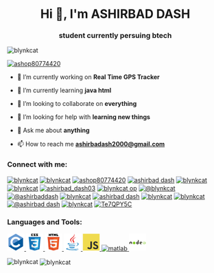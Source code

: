 <h1 align="center">Hi 👋, I'm ASHIRBAD DASH</h1>
<h3 align="center">student currently persuing btech</h3>

<p align="left"> <img src="https://komarev.com/ghpvc/?username=blynkcat&label=Profile%20views&color=0e75b6&style=flat" alt="blynkcat" /> </p>

<p align="left"> <a href="https://twitter.com/ashop80774420" target="blank"><img src="https://img.shields.io/twitter/follow/ashop80774420?logo=twitter&style=for-the-badge" alt="ashop80774420" /></a> </p>

- 🔭 I’m currently working on **Real Time GPS Tracker**

- 🌱 I’m currently learning **java html**

- 👯 I’m looking to collaborate on **everything**

- 🤝 I’m looking for help with **learning new things**

- 💬 Ask me about **anything**

- 📫 How to reach me **ashirbadash2000@gmail.com**

<h3 align="left">Connect with me:</h3>
<p align="left">
<a href="https://codepen.io/blynkcat" target="blank"><img align="center" src="https://raw.githubusercontent.com/rahuldkjain/github-profile-readme-generator/master/src/images/icons/Social/codepen.svg" alt="blynkcat" height="30" width="40" /></a>
<a href="https://dev.to/blynkcat" target="blank"><img align="center" src="https://raw.githubusercontent.com/rahuldkjain/github-profile-readme-generator/master/src/images/icons/Social/devto.svg" alt="blynkcat" height="30" width="40" /></a>
<a href="https://twitter.com/ashop80774420" target="blank"><img align="center" src="https://raw.githubusercontent.com/rahuldkjain/github-profile-readme-generator/master/src/images/icons/Social/twitter.svg" alt="ashop80774420" height="30" width="40" /></a>
<a href="https://linkedin.com/in/ashirbad dash" target="blank"><img align="center" src="https://raw.githubusercontent.com/rahuldkjain/github-profile-readme-generator/master/src/images/icons/Social/linked-in-alt.svg" alt="ashirbad dash" height="30" width="40" /></a>
<a href="https://codesandbox.com/blynkcat" target="blank"><img align="center" src="https://raw.githubusercontent.com/rahuldkjain/github-profile-readme-generator/master/src/images/icons/Social/codesandbox.svg" alt="blynkcat" height="30" width="40" /></a>
<a href="https://kaggle.com/blynkcat" target="blank"><img align="center" src="https://raw.githubusercontent.com/rahuldkjain/github-profile-readme-generator/master/src/images/icons/Social/kaggle.svg" alt="blynkcat" height="30" width="40" /></a>
<a href="https://instagram.com/ashirbad_dash03" target="blank"><img align="center" src="https://raw.githubusercontent.com/rahuldkjain/github-profile-readme-generator/master/src/images/icons/Social/instagram.svg" alt="ashirbad_dash03" height="30" width="40" /></a>
<a href="https://www.behance.net/blynkcat op" target="blank"><img align="center" src="https://raw.githubusercontent.com/rahuldkjain/github-profile-readme-generator/master/src/images/icons/Social/behance.svg" alt="blynkcat op" height="30" width="40" /></a>
<a href="https://hashnode.com/@blynkcat" target="blank"><img align="center" src="https://raw.githubusercontent.com/rahuldkjain/github-profile-readme-generator/master/src/images/icons/Social/hashnode.svg" alt="@blynkcat" height="30" width="40" /></a>
<a href="https://medium.com/@ashirbaddash" target="blank"><img align="center" src="https://raw.githubusercontent.com/rahuldkjain/github-profile-readme-generator/master/src/images/icons/Social/medium.svg" alt="@ashirbaddash" height="30" width="40" /></a>
<a href="https://www.codechef.com/users/blynkcat" target="blank"><img align="center" src="https://cdn.jsdelivr.net/npm/simple-icons@3.1.0/icons/codechef.svg" alt="blynkcat" height="30" width="40" /></a>
<a href="https://www.hackerrank.com/ashirbad dash" target="blank"><img align="center" src="https://raw.githubusercontent.com/rahuldkjain/github-profile-readme-generator/master/src/images/icons/Social/hackerrank.svg" alt="ashirbad dash" height="30" width="40" /></a>
<a href="https://codeforces.com/profile/blynkcat" target="blank"><img align="center" src="https://raw.githubusercontent.com/rahuldkjain/github-profile-readme-generator/master/src/images/icons/Social/codeforces.svg" alt="blynkcat" height="30" width="40" /></a>
<a href="https://www.leetcode.com/blynkcat" target="blank"><img align="center" src="https://raw.githubusercontent.com/rahuldkjain/github-profile-readme-generator/master/src/images/icons/Social/leet-code.svg" alt="blynkcat" height="30" width="40" /></a>
<a href="https://www.hackerearth.com/@ashirbad dash" target="blank"><img align="center" src="https://raw.githubusercontent.com/rahuldkjain/github-profile-readme-generator/master/src/images/icons/Social/hackerearth.svg" alt="@ashirbad dash" height="30" width="40" /></a>
<a href="https://www.topcoder.com/members/blynkcat" target="blank"><img align="center" src="https://raw.githubusercontent.com/rahuldkjain/github-profile-readme-generator/master/src/images/icons/Social/topcoder.svg" alt="blynkcat" height="30" width="40" /></a>
<a href="https://discord.gg/Te7QPY5C" target="blank"><img align="center" src="https://raw.githubusercontent.com/rahuldkjain/github-profile-readme-generator/master/src/images/icons/Social/discord.svg" alt="Te7QPY5C" height="30" width="40" /></a>
</p>

<h3 align="left">Languages and Tools:</h3>
<p align="left"> <a href="https://www.cprogramming.com/" target="_blank" rel="noreferrer"> <img src="https://raw.githubusercontent.com/devicons/devicon/master/icons/c/c-original.svg" alt="c" width="40" height="40"/> </a> <a href="https://www.w3schools.com/css/" target="_blank" rel="noreferrer"> <img src="https://raw.githubusercontent.com/devicons/devicon/master/icons/css3/css3-original-wordmark.svg" alt="css3" width="40" height="40"/> </a> <a href="https://www.w3.org/html/" target="_blank" rel="noreferrer"> <img src="https://raw.githubusercontent.com/devicons/devicon/master/icons/html5/html5-original-wordmark.svg" alt="html5" width="40" height="40"/> </a> <a href="https://www.java.com" target="_blank" rel="noreferrer"> <img src="https://raw.githubusercontent.com/devicons/devicon/master/icons/java/java-original.svg" alt="java" width="40" height="40"/> </a> <a href="https://developer.mozilla.org/en-US/docs/Web/JavaScript" target="_blank" rel="noreferrer"> <img src="https://raw.githubusercontent.com/devicons/devicon/master/icons/javascript/javascript-original.svg" alt="javascript" width="40" height="40"/> </a> <a href="https://www.mathworks.com/" target="_blank" rel="noreferrer"> <img src="https://upload.wikimedia.org/wikipedia/commons/2/21/Matlab_Logo.png" alt="matlab" width="40" height="40"/> </a> <a href="https://nodejs.org" target="_blank" rel="noreferrer"> <img src="https://raw.githubusercontent.com/devicons/devicon/master/icons/nodejs/nodejs-original-wordmark.svg" alt="nodejs" width="40" height="40"/> </a> </p>

<p><img align="left" src="https://github-readme-stats.vercel.app/api/top-langs?username=blynkcat&show_icons=true&locale=en&layout=compact" alt="blynkcat" /></p>

<p>&nbsp;<img align="center" src="https://github-readme-stats.vercel.app/api?username=blynkcat&show_icons=true&locale=en" alt="blynkcat" /></p>
